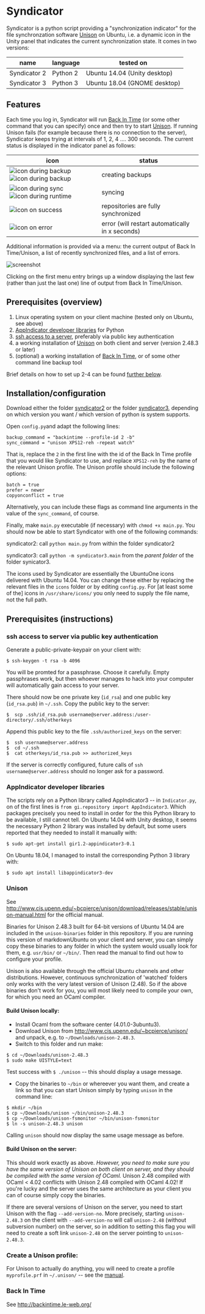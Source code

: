 # Syndicator
Syndicator is a python script providing a "synchronization indicator" for the file synchronzation software [Unison](http://www.cis.upenn.edu/~bcpierce/unison/download/releases/stable/unison-manual.html) on Ubuntu, i.e. a dynamic icon in the Unity panel that indicates the current synchronization state.  It comes in two versions: 

name | language | tested on
-----|----------|-----------
Syndicator 2 | Python 2 | Ubuntu 14.04 (Unity desktop)
Syndicator 3 | Python 3 | Ubuntu 18.04 (GNOME desktop)


## Features
Each time you log in, Syndicator will run [Back In Time](http://backintime.le-web.org/) (or some other command that you can specify) once and then try to start [Unison](http://www.cis.upenn.edu/~bcpierce/unison/download/releases/stable/unison-manual.html).  If running Unison fails (for example because there is no connection to the server), Syndicator keeps trying at intervals of 1, 2, 4 .... 300 seconds.  The current status is displayed in the indicator panel as follows:

icon | status
-----|--------
![icon during backup](https://rawgithub.com/TentativeConvert/Syndicator/master/icons/backup1.svg)  ![icon during backup](https://rawgithub.com/TentativeConvert/Syndicator/master/icons/backup2.svg) | creating backups
![icon during sync](https://rawgithub.com/TentativeConvert/Syndicator/master/icons/sync1.svg)  ![icon during runtime](https://rawgithub.com/TentativeConvert/Syndicator/master/icons/sync2.svg) | syncing
![icon on success](https://rawgithub.com/TentativeConvert/Syndicator/master/icons/sync-good.svg) | repositories are fully synchronized
![icon on error](https://rawgithub.com/TentativeConvert/Syndicator/master/icons/sync-error.svg) | error (will restart automatically in x seconds)

Additional information is provided via a menu: the current output of Back In Time/Unison, a list of recently synchronized files, and a list of errors.  

![screenshot](documentation/screenshot.png)

Clicking on the first menu entry brings up a window displaying the last few (rather than just the last one) line of output from Back In Time/Unison.

## Prerequisites (overview)
1.  Linux operating system on your client machine (tested only on Ubuntu, see above)
2.  [AppIndicator developer libraries](#appindicator-developer-libraries) for Python
2.  [ssh access to a server](#ssh-access-to-server-via-public-key-authentication), preferably via public key authentication
3.  a working installation of [Unison](#unison) on both client and server (version 2.48.3 or later)
4.  (optional) a working installation of [Back In Time](#back-in-time), or of some other command line backup tool

Brief details on how to set up 2-4 can be found [further below](#prerequisites-instructions).

## Installation/configuration

Download either the folder [syndicator2](https://minhaskamal.github.io/DownGit/#/home?url=https://github.com/TentativeConvert/Syndicator/tree/master/syndicator2) or the folder  [syndicator3](https://minhaskamal.github.io/DownGit/#/home?url=https://github.com/TentativeConvert/Syndicator/tree/master/syndicator3), depending on which version you want / which version of python is system supports.

Open `config.py`and adapt the following lines:
```
backup_command = "backintime --profile-id 2 -b"
sync_command = "unison XPS12-reh -repeat watch"
```
That is, replace the `2` in the first line with the id of the Back In Time profile that you would like Syndicator to use, and replace `XPS12-reh` by the name of the relevant Unison profile.  The Unison profile should include the following options:
```
batch = true
prefer = newer
copyonconflict = true
```
Alternatively, you can include these flags as command line arguments in the value of the `sync_command`, of course. 

Finally, make `main.py` executable (if necessary) with `chmod +x main.py`.
You should now be able to start Syndicator with one of the following commands:

syndicator2: call `python main.py` from within the folder syndicator2

syndicator3: call `python -m syndicator3.main` from the *parent folder* of the folder synicator3.

The icons used by Syndicator are essentially the UbuntuOne icons delivered with Ubuntu 14.04.  You can change these either by replacing the relevant files in the `icons` folder or by editing `config.py`.  For [at least some of the] icons in `/usr/share/icons/` you only need to supply the file name, not the full path.  

## Prerequisites (instructions)
### ssh access to server via public key authentication
Generate a public-private-keypair on your client with:
```
$ ssh-keygen -t rsa -b 4096
```
You will be promted for a passphrase.  Choose it carefully.  Empty passphrases work, but then whoever manages to hack into your computer will automatically gain access to your server.

There should now be one private key (`id_rsa`) and one public key (`id_rsa.pub`) in `~/.ssh`.
Copy the public key to the server:
```
$  scp .ssh/id_rsa.pub username@server.address:/user-directory/.ssh/otherkeys
```
Append this public key to the file `.ssh/authorized_keys` on the server:
```
$  ssh username@server.address
$  cd ~/.ssh
$  cat otherkeys/id_rsa.pub >> authorized_keys
```
If the server is correctly configured, future calls of `ssh username@server.address` should no longer ask for a password.  

### AppIndicator developer libraries
The scripts rely on a Python library called AppIndicator3 -- in `Indicator.py`, on of the first lines is `from gi.repository import AppIndicator3`.  Which packages precisely you need to install in order for the this Python library to be available, I still cannot tell.  On Ubuntu 14.04 with Unity desktop, it seems the necessary Python 2 library was installed by default, but some users reported that they needed to install it manually with:
```
$ sudo apt-get install gir1.2-appindicator3-0.1
```
On Ubuntu 18.04, I managed to install the corresponding Python 3 library with:
```
$ sudo apt install libappindicator3-dev 
```

### Unison
See http://www.cis.upenn.edu/~bcpierce/unison/download/releases/stable/unison-manual.html
for the official manual.  

Binaries for Unison 2.48.3 built for 64-bit versions of  Ubuntu 14.04  are included in the `unison-binaries` folder in this repository.  If you are running this version of markdownUbuntu on your client and server, you can simply copy these binaries to any folder in which the system would usually look for them, e.g. `usr/bin/` or `~/bin/`.  Then read the manual to find out how to configure your profile.

Unison is also available through the official Ubuntu channels and other distributions.  However, continuous synchronization of 'watched' folders only works with the very latest version of Unison (2.48).  So if the above binaries don't work for you,  you will most likely need to compile your own, for which you need an OCaml compiler.  

#### Build Unison locally:
- Install Ocaml from the software center (4.01.0-3ubuntu3).
- Download Unison from http://www.cis.upenn.edu/~bcpierce/unison/ and unpack, e.g. to `~/Downloads/unison-2.48.3`.
- Switch to this folder and run make:
``` 
$ cd ~/Downloads/unison-2.48.3
$ sudo make UISTYLE=text
```
  Test success with `$ ./unison` -- this should display a usage message.  
- Copy the binaries to `~/bin` or whereever you want them, and create a link so that you can start Unison simply by typing `unison` in the command line:
```
$ mkdir ~/bin
$ cp ~/Downloads/unison ~/bin/unison-2.48.3
$ cp ~/Downloads/unison-fsmonitor ~/bin/unison-fsmonitor
$ ln -s unison-2.48.3 unison
```
Calling `unison` should now display the same usage message as before.  

#### Build Unison on the server:    
This should work exactly as above.  *However, you need to make sure you have the same version of Unison on both client on server, and they should be compiled with the same version of OCaml.*  Unison 2.48 compiled with OCaml < 4.02 conflicts with Unison 2.48 compiled with OCaml 4.02!  If you're lucky and the server uses the same architecture as your client you can of course simply copy the binaries. 

If there are several versions of Unison on the server, you need to start Unison with the flag `--add-version-no`.  More precisely, starting `unison-2.48.3` on the client with `--add-version-no` will call `unison-2.48` (without subversion number) on the server, so in addition to setting this flag you will need to create a soft link `unison-2.48` on the server pointing to `unison-2.48.3`.

### Create a Unison profile:
For Unison to actually do anything, you will need to create a profile `myprofile.prf` in `~/.unison/` -- see the [manual](http://www.cis.upenn.edu/~bcpierce/unison/download/releases/stable/unison-manual.html).

### Back In Time
See http://backintime.le-web.org/
